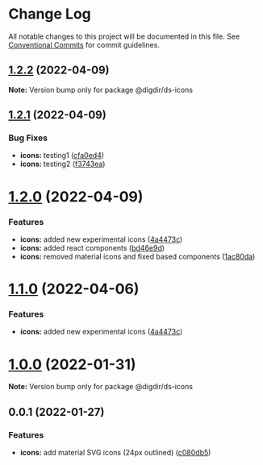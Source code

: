 # Change Log

All notable changes to this project will be documented in this file.
See [Conventional Commits](https://conventionalcommits.org) for commit guidelines.

## [1.2.2](https://github.com/felleslosninger/tlp-storybook-base/compare/@digdir/ds-icons@1.2.1...@digdir/ds-icons@1.2.2) (2022-04-09)

**Note:** Version bump only for package @digdir/ds-icons






## [1.2.1](https://github.com/felleslosninger/tlp-storybook-base/compare/@digdir/ds-icons@1.2.0...@digdir/ds-icons@1.2.1) (2022-04-09)


### Bug Fixes

* **icons:** testing1 ([cfa0ed4](https://github.com/felleslosninger/tlp-storybook-base/commit/cfa0ed404dc8e418836eb54ecb98db8aaa317aca))
* **icons:** testing2 ([f3743ea](https://github.com/felleslosninger/tlp-storybook-base/commit/f3743ea5f62d236c7eb1d411b35cd97449c688d0))






# [1.2.0](https://github.com/felleslosninger/tlp-storybook-base/compare/@digdir/ds-icons@1.0.0...@digdir/ds-icons@1.2.0) (2022-04-09)


### Features

* **icons:** added new experimental icons ([4a4473c](https://github.com/felleslosninger/tlp-storybook-base/commit/4a4473cb674779eb2513a0d718f537e353b17a96))
* **icons:** added react components ([bd46e9d](https://github.com/felleslosninger/tlp-storybook-base/commit/bd46e9dbdd85df0136a2d9c798b6861aa2d65999))
* **icons:** removed material icons and fixed based components ([1ac80da](https://github.com/felleslosninger/tlp-storybook-base/commit/1ac80da3fd414a96538ed8c411a247bff3492608))






# [1.1.0](https://github.com/felleslosninger/tlp-storybook-base/compare/@digdir/ds-icons@1.0.0...@digdir/ds-icons@1.1.0) (2022-04-06)


### Features

* **icons:** added new experimental icons ([4a4473c](https://github.com/felleslosninger/tlp-storybook-base/commit/4a4473cb674779eb2513a0d718f537e353b17a96))





# [1.0.0](https://github.com/felleslosninger/tlp-storybook-base/compare/@digdir/ds-icons@0.0.1...@digdir/ds-icons@1.0.0) (2022-01-31)

**Note:** Version bump only for package @digdir/ds-icons





## 0.0.1 (2022-01-27)


### Features

* **icons:** add material SVG icons (24px outlined) ([c080db5](https://github.com/felleslosninger/tlp-storybook-base/commit/c080db55c77154e59a2e85db3e5c2d74e78b3a35))
